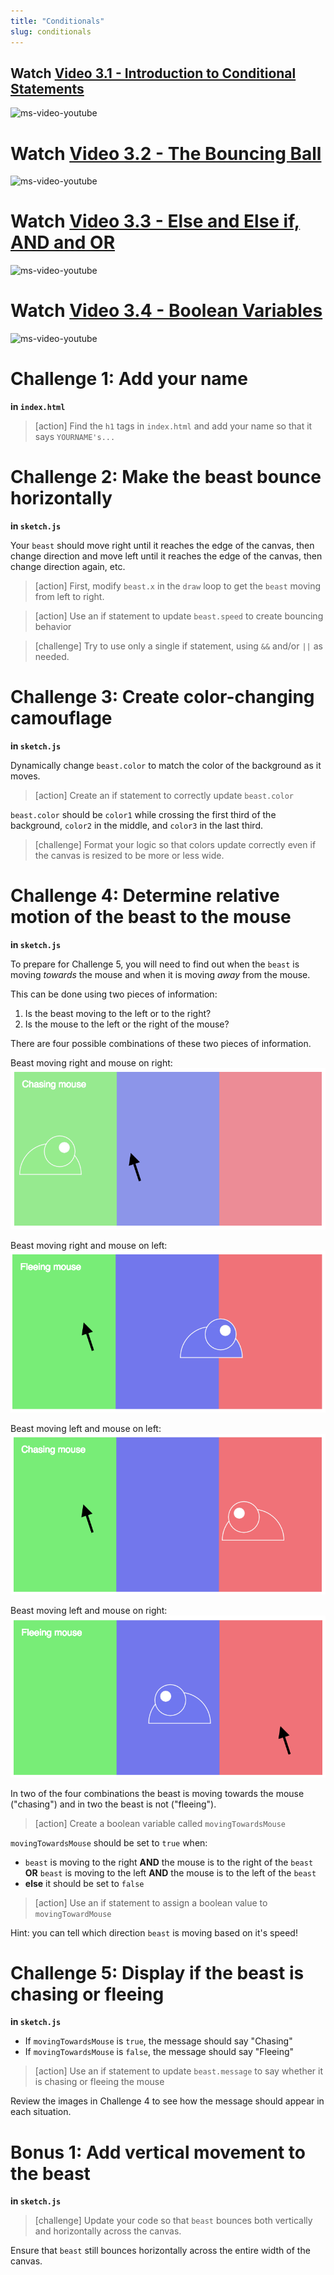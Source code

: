 ```yaml
---
title: "Conditionals"
slug: conditionals
---
```


## Watch [Video 3.1 - Introduction to Conditional Statements](https://www.youtube.com/watch?v=1Osb_iGDdjk)

![ms-video-youtube](https://www.youtube.com/watch?v=1Osb_iGDdjk)

# Watch [Video 3.2 - The Bouncing Ball](https://www.youtube.com/watch?v=LO3Awjn_gyU)

![ms-video-youtube](https://www.youtube.com/watch?v=LO3Awjn_gyU)

# Watch [Video 3.3 - Else and Else if, AND and OR](https://www.youtube.com/watch?v=r2S7j54I68c)

![ms-video-youtube](https://www.youtube.com/watch?v=r2S7j54I68c)

# Watch [Video 3.4 - Boolean Variables](https://www.youtube.com/watch?v=Rk-_syQluvc)

![ms-video-youtube](https://www.youtube.com/watch?v=Rk-_syQluvc)

# Challenge 1: Add your name

**in `index.html`**

> [action]
> Find the `h1` tags in `index.html` and add your name so that it says `YOURNAME's...`
>

# Challenge 2: Make the beast bounce horizontally

**in `sketch.js`**

Your `beast` should move right until it reaches the edge of the canvas, then change direction and move left until it reaches the edge of the canvas, then change direction again, etc.

> [action]
> First, modify `beast.x` in the `draw` loop to get the `beast` moving from left to right.
>

<!--  -->

> [action]
> Use an if statement to update `beast.speed` to create bouncing behavior

<!--  -->

> [challenge]
> Try to use only a single if statement, using `&&` and/or `||` as needed.
>

# Challenge 3: Create color-changing camouflage

**in `sketch.js`**

Dynamically change `beast.color` to match the color of the background as it moves.

> [action]
> Create an if statement to correctly update `beast.color`
>

`beast.color` should be `color1` while crossing the first third of the background, `color2` in the middle, and `color3` in the last third.

> [challenge]
> Format your logic so that colors update correctly even if the canvas is resized to be more or less wide.
>

# Challenge 4: Determine relative motion of the beast to the mouse

**in `sketch.js`**

To prepare for Challenge 5, you will need to find out when the `beast` is moving _towards_ the mouse and when it is moving _away_ from the mouse.

This can be done using two pieces of information:

1. Is the beast moving to the left or to the right?
1. Is the mouse to the left or the right of the mouse?

There are four possible combinations of these two pieces of information.

Beast moving right and mouse on right:
![chasing right](assets/chasing_right.png "chasing right")

Beast moving right and mouse on left:
![fleeing right](assets/fleeing_right.png "fleeing right")

Beast moving left and mouse on left:
![chasing left](assets/chasing_left.png "chasing left")

Beast moving left and mouse on right:
![fleeing left](assets/fleeing_left.png "fleeing left")

In two of the four combinations the beast is moving towards the mouse ("chasing") and in two the beast is not ("fleeing").

> [action]
> Create a boolean variable called `movingTowardsMouse`
>

`movingTowardsMouse` should be set to `true` when:

- `beast` is moving to the right **AND** the mouse is to the right of the `beast` **OR** `beast` is moving to the left **AND** the mouse is to the left of the `beast`
- **else** it should be set to `false`

> [action]
> Use an if statement to assign a boolean value to `movingTowardMouse`
>

Hint: you can tell which direction `beast` is moving based on it's speed!

# Challenge 5: Display if the beast is chasing or fleeing

**in `sketch.js`**

- If `movingTowardsMouse` is `true`, the message should say "Chasing"
- If `movingTowardsMouse` is `false`, the message should say "Fleeing"

> [action]
> Use an if statement to update `beast.message` to say whether it is chasing or fleeing the mouse
>

Review the images in Challenge 4 to see how the message should appear in each situation.

# Bonus 1: Add vertical movement to the beast

**in `sketch.js`**

> [challenge]
> Update your code so that `beast` bounces both vertically and horizontally across the canvas.
>

Ensure that `beast` still bounces horizontally across the entire width of the canvas.
